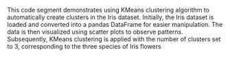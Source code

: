 This code segment demonstrates using KMeans clustering algorithm to automatically create clusters in the Iris dataset. Initially, the Iris dataset is loaded and converted into a pandas DataFrame for easier manipulation. The data is then visualized using scatter plots to observe patterns. Subsequently, KMeans clustering is applied with the number of clusters set to 3, corresponding to the three species of Iris flowers

